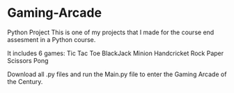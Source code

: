 # Gaming-Arcade
Python Project
This is one of my projects that I made for the course end assesment in a Python course.


It includes 6 games:  Tic Tac Toe
                      BlackJack
                      Minion
                      Handcricket
                      Rock Paper Scissors
                      Pong
                      
                      
Download all .py files and run the Main.py file to enter the Gaming Arcade of the Century.                      
